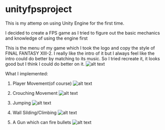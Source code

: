 # unityfpsproject

This is my attemp on using Unity Engine for the first time.

I decided to create a FPS game as I tried to figure out 
the basic mechanics and knowledge of using the engine first

This is the menu of my game which I took the logo and copy the style of FINAL FANTASY XIII-2.
I really like the intro of it but I always feel like the intro could do better by matching to its music.
So I tried recreate it, it looks good but I think I could do better on it.
![alt text](https://i.imgur.com/HBw3a93.png)

What I implemented:

1. Player Movement(of course)
![alt text](https://i.imgur.com/NwLULBu.gif)

2. Crouching Movement
![alt text](https://i.imgur.com/MGAnaVl.gifv)

3. Jumping
![alt text](https://i.imgur.com/UtU5Lhd.gifv)

4. Wall Silding/Climbing
![alt text](https://i.imgur.com/anVEI0K.gifv)

5. A Gun which can fire bullets
![alt text](https://i.imgur.com/1MX53Wn.gifv)
